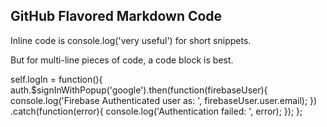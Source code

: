 ## GitHub Flavored Markdown Code

Inline code is console.log('very useful') for short snippets.

But for multi-line pieces of code, a code block is best.

self.logIn = function(){
  auth.$signInWithPopup('google').then(function(firebaseUser){
    console.log('Firebase Authenticated user as: ', firebaseUser.user.email);
  })
  .catch(function(error){
    console.log('Authentication failed: ', error);
  });
};
